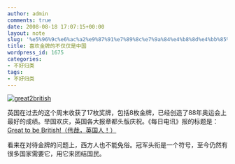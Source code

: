 ```yaml
---
author: admin
comments: true
date: 2008-08-18 17:07:15+00:00
layout: note
slug: '%e5%96%9c%e6%ac%a2%e9%87%91%e7%89%8c%e7%9a%84%e4%b8%8d%e4%bb%85%e4%bb%85%e6%98%af%e4%b8%ad%e5%9b%bd'
title: 喜欢金牌的不仅仅是中国
wordpress_id: 1675
categories:
- 不好归类
tags:
- 不好归类
---
```


[![great2british](http://pic.yupoo.com/ctb.my/4862560d1d6a/medium.jpg)](http://www.yupoo.com/photos/view?id=ff8080811ba6ee13011bd6b627dd4002)

英国在过去的这个周末收获了17枚奖牌，包括8枚金牌，已经创造了88年奥运会上最好的成绩。举国欢庆，英国各大报章都头版庆祝。《每日电讯》报的标题是：[Great to be British!（伟哉，英国人！）](http://www.dailymail.co.uk/news/article-1046050/Great-British-Team-GB-strikes-gold-AGAIN-cyclists-smash-world-record-team-pursuit.html)

看来在对待金牌的问题上，西方人也不能免俗。冠军头衔是一个符号，至今仍然有很多国家需要它，用它来团结国民。
